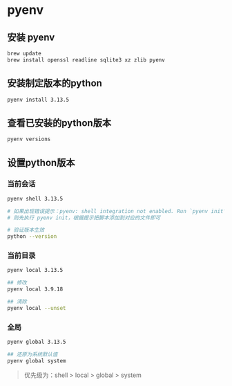 # pyenv

## 安装 pyenv
```bash
brew update
brew install openssl readline sqlite3 xz zlib pyenv
```

## 安装制定版本的python
```bash
pyenv install 3.13.5
```

## 查看已安装的python版本
```bash
pyenv versions
```

## 设置python版本

### 当前会话
```bash
pyenv shell 3.13.5

# 如果出现错误提示：pyenv: shell integration not enabled. Run `pyenv init' for instructions.
# 则先执行 pyenv init，根据提示把脚本添加到对应的文件即可

# 验证版本生效
python --version
```

### 当前目录
```bash
pyenv local 3.13.5

## 修改
pyenv local 3.9.18

## 清除
pyenv local --unset
```

### 全局
```bash
pyenv global 3.13.5

## 还原为系统默认值
pyenv global system
```

> 优先级为：shell > local > global > system